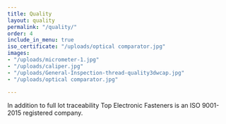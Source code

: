 ```yaml
---
title: Quality
layout: quality
permalink: "/quality/"
order: 4
include_in_menu: true
iso_certificate: "/uploads/optical comparator.jpg"
images:
- "/uploads/micrometer-1.jpg"
- "/uploads/caliper.jpg"
- "/uploads/General-Inspection-thread-quality3dwcap.jpg"
- "/uploads/optical comparator.jpg"

---
```

In addition to full lot traceability Top Electronic Fasteners is an ISO 9001-2015 registered company.
